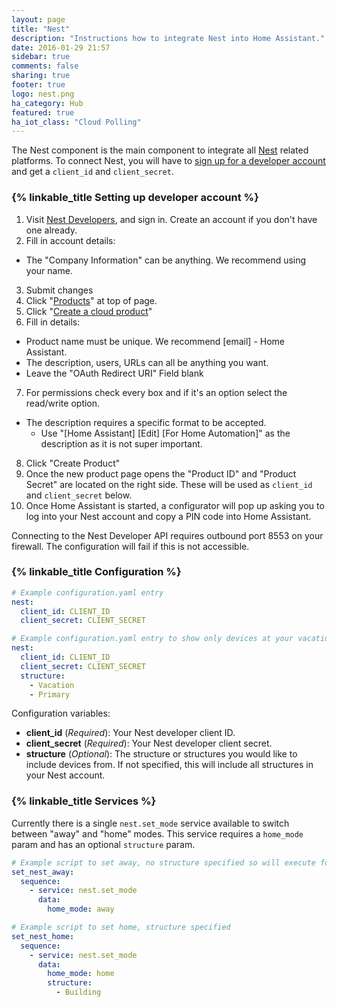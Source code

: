 ```yaml
---
layout: page
title: "Nest"
description: "Instructions how to integrate Nest into Home Assistant."
date: 2016-01-29 21:57
sidebar: true
comments: false
sharing: true
footer: true
logo: nest.png
ha_category: Hub
featured: true
ha_iot_class: "Cloud Polling"
---
```


The Nest component is the main component to integrate all [Nest](https://nest.com/) related platforms. To connect Nest, you will have to [sign up for a developer account](https://developers.nest.com/products) and get a `client_id` and `client_secret`.

### {% linkable_title Setting up developer account %}

1. Visit [Nest Developers](https://developers.nest.com/), and sign in. Create an account if you don't have one already.
2. Fill in account details:
  - The "Company Information" can be anything. We recommend using your name.
3. Submit changes
4. Click "[Products](https://developers.nest.com/products)" at top of page.
5. Click "[Create a cloud product](https://developers.nest.com/products/new)"
6. Fill in details:
  - Product name must be unique. We recommend [email] - Home Assistant.
  - The description, users, URLs can all be anything you want.
  - Leave the "OAuth Redirect URI" Field blank
7. For permissions check every box and if it's an option select the read/write option.
  - The description requires a specific format to be accepted.
    - Use "[Home Assistant] [Edit] [For Home Automation]" as the description as it is not super important.
8. Click "Create Product"
9. Once the new product page opens the "Product ID" and "Product Secret" are located on the right side. These will be used as `client_id` and `client_secret` below.
10. Once Home Assistant is started, a configurator will pop up asking you to log into your Nest account and copy a PIN code into Home Assistant.

Connecting to the Nest Developer API requires outbound port 8553 on your firewall. The configuration will fail if this is not accessible.

### {% linkable_title Configuration %}

```yaml
# Example configuration.yaml entry
nest:
  client_id: CLIENT_ID
  client_secret: CLIENT_SECRET
```

```yaml
# Example configuration.yaml entry to show only devices at your vacation and primary homes
nest:
  client_id: CLIENT_ID
  client_secret: CLIENT_SECRET
  structure:
    - Vacation
    - Primary
```

Configuration variables:

- **client_id** (*Required*): Your Nest developer client ID.
- **client_secret** (*Required*): Your Nest developer client secret.
- **structure** (*Optional*): The structure or structures you would like to include devices from. If not specified, this will include all structures in your Nest account.

### {% linkable_title Services %}

Currently there is a single `nest.set_mode` service available to switch between
"away" and "home" modes. This service requires a `home_mode` param and has an
optional `structure` param.

```yaml
# Example script to set away, no structure specified so will execute for all
set_nest_away:
  sequence:
    - service: nest.set_mode
      data:
        home_mode: away
```

```yaml
# Example script to set home, structure specified
set_nest_home:
  sequence:
    - service: nest.set_mode
      data:
        home_mode: home
        structure:
          - Building
```
